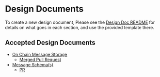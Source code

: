 # Design Documents
To create a new design document, Please see the [Design Doc README](https://github.com/LibertyDSNP/meta/blob/main/DESIGN_DOCS.md) for details on what goes in each section, and use the provided template there.

## Accepted Design Documents

* [On Chain Message Storage](MESSAGE_STORAGE.md)
  * [Merged Pull Request](https://github.com/Liberty30/mrc/pull/15)
* [Message Schema(s)](./SCHEMA.md)
  * [PR](https://github.com/Liberty30/mrc/pull/17)
